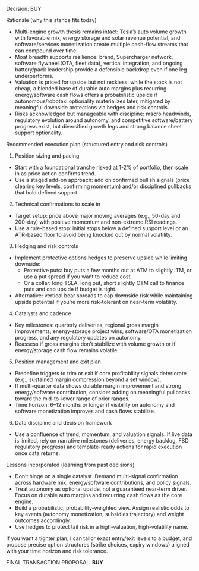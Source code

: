 Decision: BUY

Rationale (why this stance fits today)
- Multi-engine growth thesis remains intact: Tesla’s auto volume growth with favorable mix, energy storage and solar revenue potential, and software/services monetization create multiple cash-flow streams that can compound over time.
- Moat breadth supports resilience: brand, Supercharger network, software flywheel (OTA, fleet data), vertical integration, and ongoing battery/pack leadership provide a defensible backdrop even if one leg underperforms.
- Valuation is priced for upside but not reckless: while the stock is not cheap, a blended base of durable auto margins plus recurring energy/software cash flows offers a probabilistic upside if autonomous/robotaxi optionality materializes later, mitigated by meaningful downside protections via hedges and risk controls.
- Risks acknowledged but manageable with discipline: macro headwinds, regulatory evolution around autonomy, and competitive software/battery progress exist, but diversified growth legs and strong balance sheet support optionality.

Recommended execution plan (structured entry and risk controls)
1) Position sizing and pacing
- Start with a foundational tranche risked at 1-2% of portfolio, then scale in as price action confirms trend.
- Use a staged add-on approach: add on confirmed bullish signals (price clearing key levels, confirming momentum) and/or disciplined pullbacks that hold defined support.

2) Technical confirmations to scale in
- Target setup: price above major moving averages (e.g., 50-day and 200-day) with positive momentum and non-extreme RSI readings.
- Use a rule-based stop: initial stops below a defined support level or an ATR-based floor to avoid being knocked out by normal volatility.

3) Hedging and risk controls
- Implement protective options hedges to preserve upside while limiting downside:
  - Protective puts: buy puts a few months out at ATM to slightly ITM, or use a put spread if you want to reduce cost.
  - Or a collar: long TSLA, long put, short slightly OTM call to finance puts and cap upside if budget is tight.
- Alternative: vertical bear spreads to cap downside risk while maintaining upside potential if you’re more risk-tolerant on near-term volatility.

4) Catalysts and cadence
- Key milestones: quarterly deliveries, regional gross margin improvements, energy-storage project wins, software/OTA monetization progress, and any regulatory updates on autonomy.
- Reassess if gross margins don’t stabilize with volume growth or if energy/storage cash flow remains volatile.

5) Position management and exit plan
- Predefine triggers to trim or exit if core profitability signals deteriorate (e.g., sustained margin compression beyond a set window).
- If multi-quarter data shows durable margin improvement and strong energy/software contribution, consider adding on meaningful pullbacks toward the mid-to-lower range of prior ranges.
- Time horizon: 6–12 months or longer if visibility on autonomy and software monetization improves and cash flows stabilize.

6) Data discipline and decision framework
- Use a confluence of trend, momentum, and valuation signals. If live data is limited, rely on narrative milestones (deliveries, energy backlog, FSD regulatory progress) and template-ready actions for rapid execution once data returns.

Lessons incorporated (learning from past decisions)
- Don’t hinge on a single catalyst. Demand multi-signal confirmation across hardware mix, energy/software contributions, and policy signals.
- Treat autonomy as optional upside, not a guaranteed near-term driver. Focus on durable auto margins and recurring cash flows as the core engine.
- Build a probabilistic, probability-weighted view. Assign realistic odds to key events (autonomy monetization, subsidies trajectory) and weight outcomes accordingly.
- Use hedges to protect tail risk in a high-valuation, high-volatility name.

If you want a tighter plan, I can tailor exact entry/exit levels to a budget, and propose precise option structures (strike choices, expiry windows) aligned with your time horizon and risk tolerance.

FINAL TRANSACTION PROPOSAL: **BUY**
